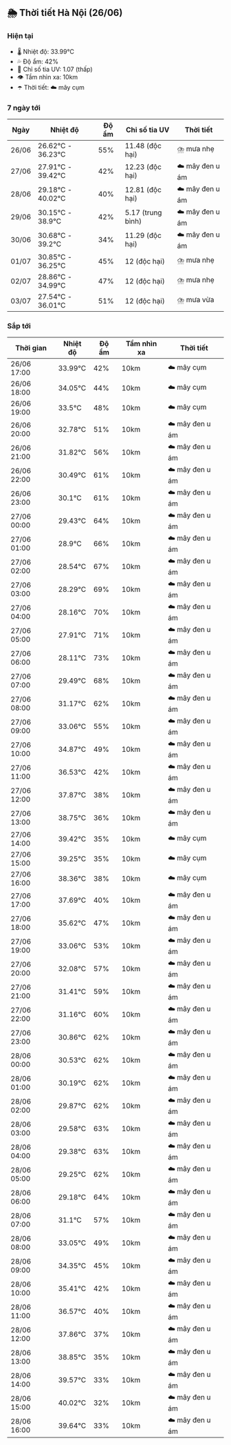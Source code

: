 ## 🌦️ Thời tiết Hà Nội (26/06)

### Hiện tại

- 🌡️ Nhiệt độ: 33.99℃
- 💦 Độ ẩm: 42%
- 🌟 Chỉ số tia UV: 1.07 (thấp)
- 👁️ Tầm nhìn xa: 10km
- ☂️ Thời tiết: ☁️ mây cụm

### 7 ngày tới

| Ngày | Nhiệt độ | Độ ẩm | Chỉ số tia UV | Thời tiết |
| --- | --- | --- | --- | --- |
| 26/06 | 26.62℃ - 36.23℃ | 55% | 11.48 (độc hại) | ⛈️ mưa nhẹ |
| 27/06 | 27.91℃ - 39.42℃ | 42% | 12.23 (độc hại) | ☁️ mây đen u ám |
| 28/06 | 29.18℃ - 40.02℃ | 40% | 12.81 (độc hại) | ☁️ mây đen u ám |
| 29/06 | 30.15℃ - 38.9℃ | 42% | 5.17 (trung bình) | ☁️ mây đen u ám |
| 30/06 | 30.68℃ - 39.2℃ | 34% | 11.29 (độc hại) | ☁️ mây đen u ám |
| 01/07 | 30.85℃ - 36.25℃ | 45% | 12 (độc hại) | ⛈️ mưa nhẹ |
| 02/07 | 28.86℃ - 34.99℃ | 47% | 12 (độc hại) | ⛈️ mưa nhẹ |
| 03/07 | 27.54℃ - 36.01℃ | 51% | 12 (độc hại) | ⛈️ mưa vừa |

### Sắp tới

| Thời gian | Nhiệt độ | Độ ẩm | Tầm nhìn xa | Thời tiết |
| --- | --- | --- | --- | --- |
| 26/06 17:00 | 33.99℃ | 42% | 10km | ☁️ mây cụm |
| 26/06 18:00 | 34.05℃ | 44% | 10km | ☁️ mây cụm |
| 26/06 19:00 | 33.5℃ | 48% | 10km | ☁️ mây cụm |
| 26/06 20:00 | 32.78℃ | 51% | 10km | ☁️ mây đen u ám |
| 26/06 21:00 | 31.82℃ | 56% | 10km | ☁️ mây đen u ám |
| 26/06 22:00 | 30.49℃ | 61% | 10km | ☁️ mây đen u ám |
| 26/06 23:00 | 30.1℃ | 61% | 10km | ☁️ mây đen u ám |
| 27/06 00:00 | 29.43℃ | 64% | 10km | ☁️ mây đen u ám |
| 27/06 01:00 | 28.9℃ | 66% | 10km | ☁️ mây đen u ám |
| 27/06 02:00 | 28.54℃ | 67% | 10km | ☁️ mây đen u ám |
| 27/06 03:00 | 28.29℃ | 69% | 10km | ☁️ mây đen u ám |
| 27/06 04:00 | 28.16℃ | 70% | 10km | ☁️ mây đen u ám |
| 27/06 05:00 | 27.91℃ | 71% | 10km | ☁️ mây đen u ám |
| 27/06 06:00 | 28.11℃ | 73% | 10km | ☁️ mây đen u ám |
| 27/06 07:00 | 29.49℃ | 68% | 10km | ☁️ mây đen u ám |
| 27/06 08:00 | 31.17℃ | 62% | 10km | ☁️ mây đen u ám |
| 27/06 09:00 | 33.06℃ | 55% | 10km | ☁️ mây đen u ám |
| 27/06 10:00 | 34.87℃ | 49% | 10km | ☁️ mây đen u ám |
| 27/06 11:00 | 36.53℃ | 42% | 10km | ☁️ mây đen u ám |
| 27/06 12:00 | 37.87℃ | 38% | 10km | ☁️ mây đen u ám |
| 27/06 13:00 | 38.75℃ | 36% | 10km | ☁️ mây đen u ám |
| 27/06 14:00 | 39.42℃ | 35% | 10km | ☁️ mây cụm |
| 27/06 15:00 | 39.25℃ | 35% | 10km | ☁️ mây cụm |
| 27/06 16:00 | 38.36℃ | 38% | 10km | ☁️ mây cụm |
| 27/06 17:00 | 37.69℃ | 40% | 10km | ☁️ mây đen u ám |
| 27/06 18:00 | 35.62℃ | 47% | 10km | ☁️ mây đen u ám |
| 27/06 19:00 | 33.06℃ | 53% | 10km | ☁️ mây đen u ám |
| 27/06 20:00 | 32.08℃ | 57% | 10km | ☁️ mây đen u ám |
| 27/06 21:00 | 31.41℃ | 59% | 10km | ☁️ mây đen u ám |
| 27/06 22:00 | 31.16℃ | 60% | 10km | ☁️ mây đen u ám |
| 27/06 23:00 | 30.86℃ | 62% | 10km | ☁️ mây đen u ám |
| 28/06 00:00 | 30.53℃ | 62% | 10km | ☁️ mây đen u ám |
| 28/06 01:00 | 30.19℃ | 62% | 10km | ☁️ mây đen u ám |
| 28/06 02:00 | 29.87℃ | 62% | 10km | ☁️ mây đen u ám |
| 28/06 03:00 | 29.58℃ | 63% | 10km | ☁️ mây đen u ám |
| 28/06 04:00 | 29.38℃ | 63% | 10km | ☁️ mây đen u ám |
| 28/06 05:00 | 29.25℃ | 62% | 10km | ☁️ mây đen u ám |
| 28/06 06:00 | 29.18℃ | 64% | 10km | ☁️ mây đen u ám |
| 28/06 07:00 | 31.1℃ | 57% | 10km | ☁️ mây đen u ám |
| 28/06 08:00 | 33.05℃ | 49% | 10km | ☁️ mây đen u ám |
| 28/06 09:00 | 34.35℃ | 45% | 10km | ☁️ mây đen u ám |
| 28/06 10:00 | 35.41℃ | 42% | 10km | ☁️ mây đen u ám |
| 28/06 11:00 | 36.57℃ | 40% | 10km | ☁️ mây đen u ám |
| 28/06 12:00 | 37.86℃ | 37% | 10km | ☁️ mây đen u ám |
| 28/06 13:00 | 38.85℃ | 35% | 10km | ☁️ mây đen u ám |
| 28/06 14:00 | 39.57℃ | 33% | 10km | ☁️ mây đen u ám |
| 28/06 15:00 | 40.02℃ | 32% | 10km | ☁️ mây đen u ám |
| 28/06 16:00 | 39.64℃ | 33% | 10km | ☁️ mây đen u ám |
